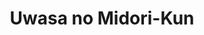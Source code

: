 --- 
title: "Uwasa no Midori-Kun"
publishdate: "2019-5-7T16:48:46+02:00"
src: "https://365manga.net/manga/uwasa-no-midori-kun"
image: "https://data.365manga.net/images/thumbnails/19443-uwasa-no-midori-kun.jpg"
description: "Midori Yamate is a 15 year-old girl and is very much a tomboy. When she was young, Midori meets a boy called Tsukasa Hino, who came to the island she lives on for a holiday. He teaches her to play soccer and she falls in love with the sport. Midori is inspired by Tsukasa and continues to play soccer in hopes that they would meet again someday. When they do…"
---